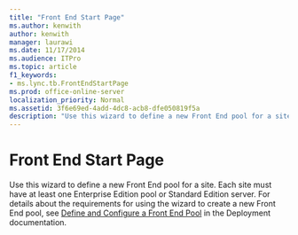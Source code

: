 ```yaml
---
title: "Front End Start Page"
ms.author: kenwith
author: kenwith
manager: laurawi
ms.date: 11/17/2014
ms.audience: ITPro
ms.topic: article
f1_keywords:
- ms.lync.tb.FrontEndStartPage
ms.prod: office-online-server
localization_priority: Normal
ms.assetid: 3f6e69ed-4add-4dc8-acb8-dfe050819f5a
description: "Use this wizard to define a new Front End pool for a site. Each site must have at least one Enterprise Edition pool or Standard Edition server. For details about the requirements for using the wizard to create a new Front End pool, see Define and Configure a Front End Pool in the Deployment documentation."
---
```


# Front End Start Page
 
Use this wizard to define a new Front End pool for a site. Each site must have at least one Enterprise Edition pool or Standard Edition server. For details about the requirements for using the wizard to create a new Front End pool, see [Define and Configure a Front End Pool](http://technet.microsoft.com/library/713fc263-23dd-414a-b001-82932e4fe966.aspx) in the Deployment documentation.
  

